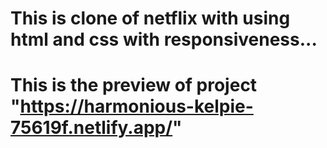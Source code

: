 # This is clone of netflix with using html and css with responsiveness...
# This is the preview of project "https://harmonious-kelpie-75619f.netlify.app/"